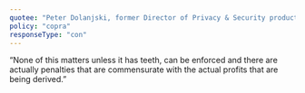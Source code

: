 ```yaml
---
quotee: "Peter Dolanjski, former Director of Privacy & Security products at Mozilla"
policy: "copra"
responseType: "con"
---
```


“None of this matters unless it has teeth, can be enforced and there are actually penalties that are commensurate with the actual profits that are being derived.”
